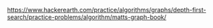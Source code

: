 https://www.hackerearth.com/practice/algorithms/graphs/depth-first-search/practice-problems/algorithm/matts-graph-book/
